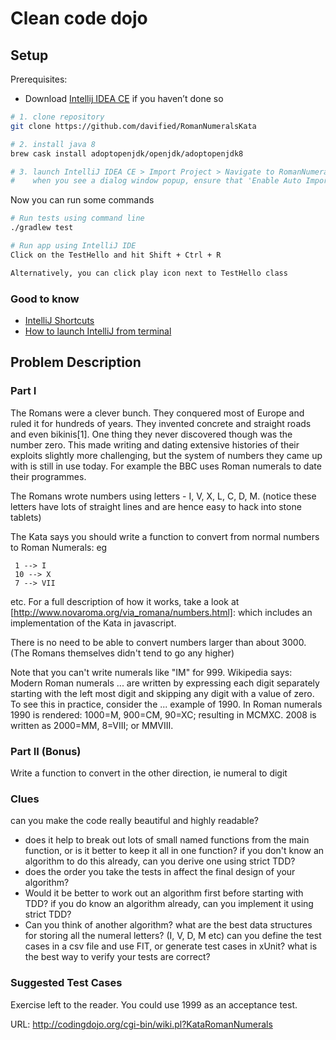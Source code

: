 # Clean code dojo

## Setup

Prerequisites:
- Download [Intellij IDEA CE](https://www.jetbrains.com/idea/download/index.html#section=mac) if you haven’t done so

```sh
# 1. clone repository
git clone https://github.com/davified/RomanNumeralsKata

# 2. install java 8
brew cask install adoptopenjdk/openjdk/adoptopenjdk8

# 3. launch IntelliJ IDEA CE > Import Project > Navigate to RomanNumeralsKata > Click build.gradle > Open
#    when you see a dialog window popup, ensure that 'Enable Auto Import' is checked 
```

Now you can run some commands

```sh
# Run tests using command line
./gradlew test

# Run app using IntelliJ IDE
Click on the TestHello and hit Shift + Ctrl + R

Alternatively, you can click play icon next to TestHello class
```

### Good to know
- [IntelliJ Shortcuts](https://resources.jetbrains.com/storage/products/intellij-idea/docs/IntelliJIDEA_ReferenceCard.pdf)
- [How to launch IntelliJ from terminal](https://stackoverflow.com/a/37180502/6525824)

## Problem Description

### Part I

The Romans were a clever bunch. They conquered most of Europe and ruled it for hundreds of years. They invented concrete and straight roads and even bikinis[1]. One thing they never discovered though was the number zero. This made writing and dating extensive histories of their exploits slightly more challenging, but the system of numbers they came up with is still in use today. For example the BBC uses Roman numerals to date their programmes.

The Romans wrote numbers using letters - I, V, X, L, C, D, M. (notice these letters have lots of straight lines and are hence easy to hack into stone tablets)

The Kata says you should write a function to convert from normal numbers to Roman Numerals: eg

     1 --> I
     10 --> X
     7 --> VII
etc.
For a full description of how it works, take a look at [http://www.novaroma.org/via_romana/numbers.html]: which includes an implementation of the Kata in javascript.

There is no need to be able to convert numbers larger than about 3000. (The Romans themselves didn't tend to go any higher)

Note that you can't write numerals like "IM" for 999. Wikipedia says: Modern Roman numerals ... are written by expressing each digit separately starting with the left most digit and skipping any digit with a value of zero. To see this in practice, consider the ... example of 1990. In Roman numerals 1990 is rendered: 1000=M, 900=CM, 90=XC; resulting in MCMXC. 2008 is written as 2000=MM, 8=VIII; or MMVIII.

### Part II (Bonus)

Write a function to convert in the other direction, ie numeral to digit

### Clues

can you make the code really beautiful and highly readable?
* does it help to break out lots of small named functions from the main function, or is it better to keep it all in one function?
if you don't know an algorithm to do this already, can you derive one using strict TDD?
* does the order you take the tests in affect the final design of your algorithm?
* Would it be better to work out an algorithm first before starting with TDD?
if you do know an algorithm already, can you implement it using strict TDD?
* Can you think of another algorithm?
what are the best data structures for storing all the numeral letters? (I, V, D, M etc)
can you define the test cases in a csv file and use FIT, or generate test cases in xUnit?
what is the best way to verify your tests are correct?

### Suggested Test Cases

Exercise left to the reader. You could use 1999 as an acceptance test.

URL: http://codingdojo.org/cgi-bin/wiki.pl?KataRomanNumerals
